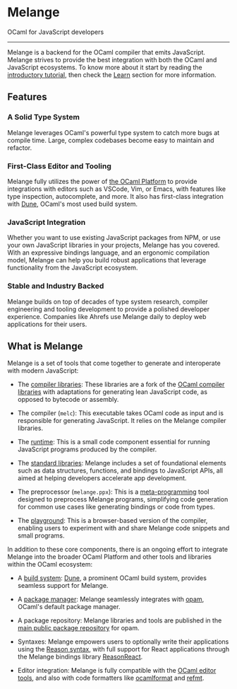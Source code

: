 # Melange

<div id="home-subtitle">OCaml for JavaScript developers</div>

---

Melange is a backend for the OCaml compiler that emits JavaScript. Melange
strives to provide the best integration with both the OCaml and JavaScript
ecosystems. To know more about it start by reading the [introductory
tutorial](getting-started.md), then check the [Learn](./new-to-ocaml.md) section
for more information.

<!-- Temporarily disabled in readthedocs mode
<div class="text-center">
<a href="getting-started" class="btn btn-primary" role="button">Getting Started</a>
<a href="learn" class="btn btn-primary" role="button">Learn</a>
</div>
-->

<div class="jumbotron">
<h2 class="display-4 text-center">Features</h2>
<div class="row">
  <div class="col-sm-6">
    <div class="card">
      <div class="card-body">
        <h3 class="card-title">A Solid Type System</h3>
        <p class="card-text">
            Melange leverages OCaml's powerful type system to catch more bugs at
            compile time. Large, complex codebases become easy to maintain and
            refactor.
        </p>
      </div>
    </div>
  </div>
  <div class="col-sm-6">
    <div class="card">
      <div class="card-body">
        <h3 class="card-title">First-Class Editor and Tooling</h3>
        <p class="card-text">
            Melange fully utilizes the power of
            <a href="https://ocaml.org/docs/platform">the OCaml Platform</a>
            to provide integrations with editors such as VSCode, Vim, or Emacs,
            with features like type inspection, autocomplete, and more. It also
            has first-class integration with <a
            href="https://dune.build/">Dune</a>, OCaml's most used build system.
        </p>
      </div>
    </div>
  </div>
</div>

<div class="row">
  <div class="col-sm-6">
    <div class="card">
      <div class="card-body">
        <h3 class="card-title">JavaScript Integration</h3>
        <p class="card-text">
            Whether you want to use existing JavaScript packages from NPM, or
            use your own JavaScript libraries in your projects, Melange has you
            covered. With an expressive bindings language, and an ergonomic
            compilation model, Melange can help you build robust applications
            that leverage functionality from the JavaScript ecosystem.
        </p>
      </div>
    </div>
  </div>
  <div class="col-sm-6">
    <div class="card">
      <div class="card-body">
        <h3 class="card-title">Stable and Industry Backed</h3>
        <p class="card-text">
            Melange builds on top of decades of type system research, compiler
            engineering and tooling development to provide a polished
            developer experience. Companies like Ahrefs use Melange daily to
            deploy web applications for their users.
        </p>
      </div>
    </div>
  </div>
</div>
</div>

## What is Melange

Melange is a set of tools that come together to generate and interoperate with
modern JavaScript:

- The [compiler libraries](https://github.com/melange-re/melange-compiler-libs):
  These libraries are a fork of the [OCaml compiler
  libraries](https://v2.ocaml.org/api/compilerlibref/Compiler_libs.html) with
  adaptations for generating lean JavaScript code, as opposed to bytecode or
  assembly.

- The compiler (`melc`): This executable takes OCaml code as input and is
  responsible for generating JavaScript. It relies on the Melange compiler
  libraries.

- The
  [runtime](https://github.com/melange-re/melange/tree/c5bf086511ed4830018e67ca63df86045dbe356d/jscomp/runtime):
  This is a small code component essential for running JavaScript programs
  produced by the compiler.

- The [standard libraries](./api.md): Melange includes a set of foundational
  elements such as data structures, functions, and bindings to JavaScript APIs,
  all aimed at helping developers accelerate app development.

- The preprocessor (`melange.ppx`): This is a
  [meta-programming](https://ocaml.org/docs/metaprogramming) tool designed to
  preprocess Melange programs, simplifying code generation for common use cases
  like generating bindings or code from types.

- The [playground](./playground): This is a browser-based version of the
  compiler, enabling users to experiment with and share Melange code snippets
  and small programs.

In addition to these core components, there is an ongoing effort to integrate
Melange into the broader OCaml Platform and other tools and libraries within the
OCaml ecosystem:

- A [build system](./build-system.md): [Dune](https://dune.readthedocs.io), a
  prominent OCaml build system, provides seamless support for Melange.

- A [package manager](./package-management.md): Melange seamlessly integrates
  with [opam](https://opam.ocaml.org/), OCaml's default package manager.

- A package repository: Melange libraries and tools are published in the [main
  public package repository](https://opam.ocaml.org/packages/) for opam.

- Syntaxes: Melange empowers users to optionally write their applications using
  the [Reason syntax](https://reasonml.github.io/), with full support for React
  applications through the Melange bindings library
  [ReasonReact](https://reasonml.github.io/reason-react/).

- Editor integration: Melange is fully compatible with the [OCaml editor
  tools](https://ocaml.org/docs/set-up-editor), and also with code formatters
  like [ocamlformat](https://github.com/ocaml-ppx/ocamlformat) and
  [refmt](https://github.com/reasonml/reason/tree/d47e613b736cc25629aabc1c8ef91795e265eacb/src/refmt).
